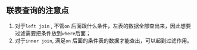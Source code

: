 ## 联表查询的注意点

1. 对于`left join` , 不管`on` 后面跟什么条件，左表的数据全部查出来，因此想要过滤需要把条件放到`where`后面；
2. 对于`inner join`, 满足`on` 后面的条件表的数据才能查出，可以起到过滤作用。